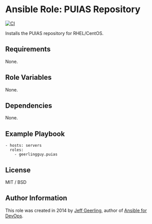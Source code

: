 # Ansible Role: PUIAS Repository

[![CI](https://github.com/geerlingguy/ansible-role-repo-puias/workflows/CI/badge.svg?event=push)](https://github.com/geerlingguy/ansible-role-repo-puias/actions?query=workflow%3ACI)

Installs the PUIAS repository for RHEL/CentOS.

## Requirements

None.

## Role Variables

None.

## Dependencies

None.

## Example Playbook

    - hosts: servers
      roles:
        - geerlingguy.puias

## License

MIT / BSD

## Author Information

This role was created in 2014 by [Jeff Geerling](https://www.jeffgeerling.com/), author of [Ansible for DevOps](https://www.ansiblefordevops.com/).
